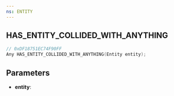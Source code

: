 ```yaml
---
ns: ENTITY
---
```

## HAS_ENTITY_COLLIDED_WITH_ANYTHING

```c
// 0xDF18751EC74F90FF
Any HAS_ENTITY_COLLIDED_WITH_ANYTHING(Entity entity);
```

## Parameters
* **entity**:

